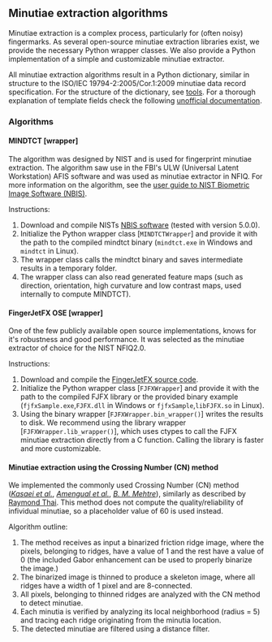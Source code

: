 
## Minutiae extraction algorithms 

Minutiae extraction is a complex process, particularly for (often noisy) fingermarks. As several open-source minutiae extraction libraries exist, we provide the necessary Python wrapper classes. We also provide a Python implementation of a simple and customizable minutiae extractor.  

All minutiae extraction algorithms result in a Python dictionary, similar in structure to the ISO/IEC 19794-2:2005/Cor.1:2009 minutiae data record specification. For the structure of the dictionary, see [tools](../tools). For a thorough explanation of template fields check the following [unofficial documentation](https://templates.machinezoo.com/iso-19794-2-2005). 

 

### Algorithms
#### MINDTCT [wrapper]

The algorithm was designed by NIST and is used for fingerprint minutiae extraction. The algorithm saw use in the FBI's ULW (Universal Latent Workstation) AFIS software and was used as minutiae extractor in NFIQ. For more information on the algorithm, see the [user guide to NIST Biometric Image Software (NBIS)](https://tsapps.nist.gov/publication/get_pdf.cfm?pub_id=51097).

Instructions: 
1. Download and compile NISTs [NBIS software](https://www.nist.gov/itl/iad/image-group/products-and-services/image-group-open-source-server-nigos#Releases) (tested with version 5.0.0). 
2. Initialize the Python wrapper class [`MINDTCTWrapper`] and provide it with the path to the compiled mindtct binary (`mindtct.exe` in Windows and `mindtct` in Linux). 
3. The wrapper class calls the mindtct binary and saves intermediate results in a temporary folder. 
4. The wrapper class can also read generated feature maps (such as direction, orientation, high curvature and low contrast maps, used internally to compute MINDTCT).

#### FingerJetFX OSE [wrapper] 

One of the few publicly available open source implementations, knows for it's robustness and good performance. It was selected as the minutiae extractor of choice for the NIST NFIQ2.0. 

Instructions: 
1. Download and compile the [FingerJetFX source code](https://github.com/FingerJetFXOSE/FingerJetFXOSE).
2. Initialize the Python wrapper class [`FJFXWrapper`] and provide it with the path to the compiled FJFX library or the provided binary example (`fjfxSample.exe`,`FJFX.dll` in Windows or `fjfxSample`,`libFJFX.so` in Linux).
3. Using the binary wrapper [`FJFXWrapper.bin_wrapper()`] writes the results to disk. We recommend using the library wrapper [`FJFXWrapper.lib_wrapper()`], which uses ctypes to call the FJFX minutiae extraction directly from a C function. Calling the library is faster and more customizable. 

#### Minutiae extraction using the Crossing Number (CN) method

We implemented the commonly used Crossing Number (CN) method ([*Kasaei et al.*](https://doi.org/10.1109/TENCON.1997.647317), [*Amengual et al.*](https://doi.org/10.1049/cp:19971021), [*B. M. Mehtre*](https://doi.org/10.1007/BF01211936)), similarly as described by [Raymond Thai](https://www.peterkovesi.com/studentprojects/raymondthai/RaymondThai.pdf). This method does not compute the quality/reliability of infividual minutiae, so a placeholder value of 60 is used instead.

Algorithm outline:
1. The method receives as input a binarized friction ridge image, where the pixels, belonging to ridges, have a value of 1 and the rest have a value of 0 (the included Gabor enhancement can be used to properly binarize the image.)
2. The binarized image is thinned to produce a skeleton image, where all ridges have a width of 1 pixel and are 8-connected. 
3. All pixels, belonging to thinned ridges are analyzed with the CN method to detect minutiae.
4. Each minutia is verified by analyzing its local neighborhood (radius = 5) and tracing each ridge originating from the minutia location. 
5. The detected minutiae are filtered using a distance filter.
